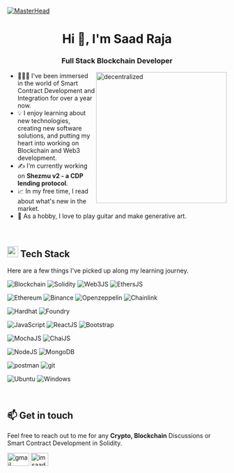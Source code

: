 [![MasterHead](https://cdn.dribbble.com/userupload/15119027/file/original-f4f712a9483b14d166ba90b0b08618ed.png?resize=1280×640)]()

<h1 align="center">Hi 👋, I'm Saad Raja</h1>
<h3 align="center">Full Stack Blockchain Developer</h3>

<img align="right" alt="decentralized" width="300" src="https://i.pinimg.com/originals/c4/d8/d7/c4d8d7f9e12230e974cb918678b161b4.gif" />

- 👨🏻‍💻 I've been immersed in the world of Smart Contract Development and Integration for over a year now.
- 💡 I enjoy learning about new technologies, creating new software solutions, and putting my heart into working on Blockchain and Web3 development.
- ✍ I’m currently working on **Shezmu v2 - a CDP lending protocol**.
- 📈 In my free time, I read about what's new in the market.
- 🎨 As a hobby, I love to play guitar and make generative art.

<br />

<h2 id="-techstack"><img src="https://media2.giphy.com/media/QssGEmpkyEOhBCb7e1/giphy.gif?cid=ecf05e47a0n3gi1bfqntqmob8g9aid1oyj2wr3ds3mg700bl&amp;rid=giphy.gif" width="25"><b> Tech Stack</b></h2>

Here are a few things I've picked up along my learning journey.

![Blockchain](https://img.shields.io/badge/-blockchain-blue?style=for-the-badge&logo=blockchaindotcom&logoColor=white)
![Solidity](https://img.shields.io/badge/-SOLIDITY-grey?style=for-the-badge&logo=solidity&logoColor=white)
![Web3JS](https://img.shields.io/badge/-web3JS-orange?style=for-the-badge&logo=web3dotjs&logoColor=white)
![EthersJS](https://img.shields.io/badge/-ethersJS-blue?style=for-the-badge&logo=ethers&logoColor=white)

![Ethereum](https://img.shields.io/badge/Ethereum-3C3C3D?style=for-the-badge&logo=Ethereum&logoColor=white)
![Binance](https://img.shields.io/badge/Binance-FCD535?style=for-the-badge&logo=binance&logoColor=white)
![Openzeppelin](https://img.shields.io/badge/OpenZeppelin-4E5EE4?logo=OpenZeppelin&logoColor=fff&style=for-the-badge)
![Chainlink](https://img.shields.io/badge/chainlink-375BD2?style=for-the-badge&logo=chainlink&logoColor=white)

![Hardhat](https://img.shields.io/badge/-hardhat-FCD535?style=for-the-badge&logo=hardhat&logoColor=white)
![Foundry](https://img.shields.io/badge/-foundry-orange?style=for-the-badge&logo=foundry&logoColor=white)

![JavaScript](https://img.shields.io/badge/JavaScript-F7DF1E?style=for-the-badge&logo=javascript&logoColor=black)
![ReactJS](https://img.shields.io/badge/React-20232A?style=for-the-badge&logo=react&logoColor=61DAFB)
![Bootstrap](https://img.shields.io/badge/Bootstrap-563D7C?style=for-the-badge&logo=bootstrap&logoColor=white)

![MochaJS](https://img.shields.io/badge/mocha.js-323330?style=for-the-badge&logo=mocha&logoColor=Brown)
![ChaiJS](https://img.shields.io/badge/chai.js-323330?style=for-the-badge&logo=chai&logoColor=red)

![NodeJS](https://img.shields.io/badge/Node.js-43853D?style=for-the-badge&logo=node.js&logoColor=white)
![MongoDB](https://img.shields.io/badge/MongoDB-4EA94B?style=for-the-badge&logo=mongodb&logoColor=white)

![postman](https://img.shields.io/badge/Postman-white?style=for-the-badge&logo=postman)
![git](https://img.shields.io/badge/git-white?style=for-the-badge&logo=git)

![Ubuntu](https://img.shields.io/badge/Ubuntu-E95420?style=for-the-badge&logo=ubuntu&logoColor=white)
![Windows](https://img.shields.io/badge/Windows-0078D6?style=for-the-badge&logo=windows11&logoColor=white)

<br />

## 📫 Get in touch
Feel free to reach out to me for any **Crypto, Blockchain** Discussions or Smart Contract Development in Solidity.
<p align="left">
  <a href="mailto:saadraja6432@gmail.com"><img align="center" src="https://logos-world.net/wp-content/uploads/2020/11/Gmail-Logo-700x394.png" alt="gmail" height="30" width="50" /></a>
  <a href="https://linkedin.com/in/imsaadraja" target="blank"><img align="center" src="https://raw.githubusercontent.com/rahuldkjain/github-profile-readme-generator/master/src/images/icons/Social/linked-in-alt.svg" alt="imsaadraja" height="30" width="40" /></a>
</p>

